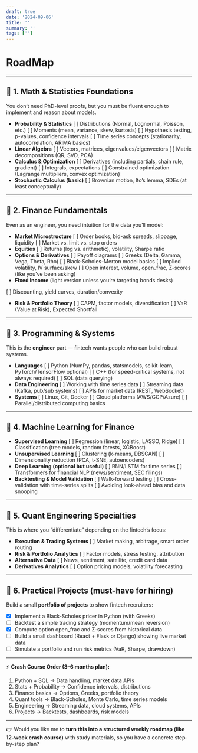 ```yaml
---
draft: true
date: '2024-09-06'
title: ''
summary: ''
tags: ['']
---
```


# RoadMap

---

## 🔹 1. **Math & Statistics Foundations**

You don’t need PhD-level proofs, but you must be fluent enough to implement and reason about models.

- **Probability & Statistics**
  [ ] Distributions (Normal, Lognormal, Poisson, etc.)
  [ ] Moments (mean, variance, skew, kurtosis)
  [ ] Hypothesis testing, p-values, confidence intervals
  [ ] Time series concepts (stationarity, autocorrelation, ARIMA basics)
- **Linear Algebra**
  [ ] Vectors, matrices, eigenvalues/eigenvectors
  [ ] Matrix decompositions (QR, SVD, PCA)
- **Calculus & Optimization**
  [ ] Derivatives (including partials, chain rule, gradient)
  [ ] Integrals, expectations
  [ ] Constrained optimization (Lagrange multipliers, convex optimization)
- **Stochastic Calculus (basic)**
  [ ] Brownian motion, Ito’s lemma, SDEs (at least conceptually)

---

## 🔹 2. **Finance Fundamentals**

Even as an engineer, you need intuition for the data you’ll model:

- **Market Microstructure**
  [ ] Order books, bid-ask spreads, slippage, liquidity
  [ ] Market vs. limit vs. stop orders
- **Equities**
  [ ] Returns (log vs. arithmetic), volatility, Sharpe ratio
- **Options & Derivatives**
  [ ] Payoff diagrams
  [ ] Greeks (Delta, Gamma, Vega, Theta, Rho)
  [ ] Black-Scholes-Merton model basics
  [ ] Implied volatility, IV surface/skew
  [ ] Open interest, volume, open_frac, Z-scores (like you’ve been asking)
- **Fixed Income** (light version unless you’re targeting bonds desks)

[ ] Discounting, yield curves, duration/convexity

- **Risk & Portfolio Theory**
  [ ] CAPM, factor models, diversification
  [ ] VaR (Value at Risk), Expected Shortfall

---

## 🔹 3. **Programming & Systems**

This is the **engineer** part — fintech wants people who can build robust systems.

- **Languages**
  [ ] Python (NumPy, pandas, statsmodels, scikit-learn, PyTorch/TensorFlow optional)
  [ ] C++ (for speed-critical systems, not always required)
  [ ] SQL (data querying)
- **Data Engineering**
  [ ] Working with time series data
  [ ] Streaming data (Kafka, pub/sub systems)
  [ ] APIs for market data (REST, WebSocket)
- **Systems**
  [ ] Linux, Git, Docker
  [ ] Cloud platforms (AWS/GCP/Azure)
  [ ] Parallel/distributed computing basics

---

## 🔹 4. **Machine Learning for Finance**

- **Supervised Learning**
  [ ] Regression (linear, logistic, LASSO, Ridge)
  [ ] Classification (tree models, random forests, XGBoost)
- **Unsupervised Learning**
  [ ] Clustering (k-means, DBSCAN)
  [ ] Dimensionality reduction (PCA, t-SNE, autoencoders)
- **Deep Learning (optional but useful)**
  [ ] RNN/LSTM for time series
  [ ] Transformers for financial NLP (news/sentiment, SEC filings)
- **Backtesting & Model Validation**
  [ ] Walk-forward testing
  [ ] Cross-validation with time-series splits
  [ ] Avoiding look-ahead bias and data snooping

---

## 🔹 5. **Quant Engineering Specialties**

This is where you “differentiate” depending on the fintech’s focus:

- **Execution & Trading Systems**
  [ ] Market making, arbitrage, smart order routing
- **Risk & Portfolio Analytics**
  [ ] Factor models, stress testing, attribution
- **Alternative Data**
  [ ] News, sentiment, satellite, credit card data
- **Derivatives Analytics**
  [ ] Option pricing models, volatility forecasting

---

## 🔹 6. **Practical Projects (must-have for hiring)**

Build a small **portfolio of projects** to show fintech recruiters:

- [x] Implement a Black-Scholes pricer in Python (with Greeks)
- [ ] Backtest a simple trading strategy (momentum/mean reversion)
- [x] Compute option open_frac and Z-scores from historical data
- [ ] Build a small dashboard (React + Flask or Django) showing live market data
- [ ] Simulate a portfolio and run risk metrics (VaR, Sharpe, drawdown)

---

⚡️ **Crash Course Order (3–6 months plan):**

1. Python + SQL → Data handling, market data APIs
2. Stats + Probability → Confidence intervals, distributions
3. Finance basics → Options, Greeks, portfolio theory
4. Quant tools → Black-Scholes, Monte Carlo, time series models
5. Engineering → Streaming data, cloud systems, APIs
6. Projects → Backtests, dashboards, risk models

---

👉 Would you like me to **turn this into a structured weekly roadmap (like 12-week crash course)** with study materials, so you have a concrete step-by-step plan?
